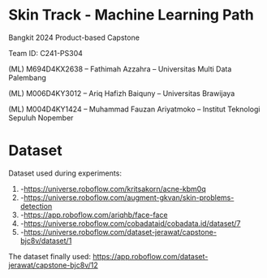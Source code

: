 # Skin Track - Machine Learning Path
Bangkit 2024 Product-based Capstone

Team ID: C241-PS304

(ML) M694D4KX2638 – Fathimah Azzahra – Universitas Multi Data Palembang

(ML) M006D4KY3012 – Ariq Hafizh Baiquny – Universitas Brawijaya

(ML) M004D4KY1424 – Muhammad Fauzan Ariyatmoko – Institut Teknologi Sepuluh Nopember

# Dataset
Dataset used during experiments:

1. -https://universe.roboflow.com/kritsakorn/acne-kbm0q
2. -https://universe.roboflow.com/augment-gkvan/skin-problems-detection
3. -https://app.roboflow.com/ariqhb/face-face
4. -https://universe.roboflow.com/cobadataid/cobadata.id/dataset/7
5. -https://universe.roboflow.com/dataset-jerawat/capstone-bjc8v/dataset/1

The dataset finally used:
https://app.roboflow.com/dataset-jerawat/capstone-bjc8v/12 


